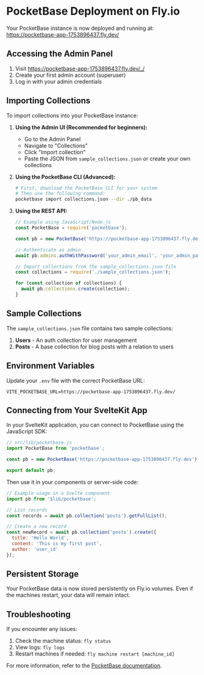 # PocketBase Deployment on Fly.io

Your PocketBase instance is now deployed and running at:
https://pocketbase-app-1753896437.fly.dev/

## Accessing the Admin Panel

1. Visit https://pocketbase-app-1753896437.fly.dev/_/
2. Create your first admin account (superuser)
3. Log in with your admin credentials

## Importing Collections

To import collections into your PocketBase instance:

1. **Using the Admin UI (Recommended for beginners):**
   - Go to the Admin Panel
   - Navigate to "Collections"
   - Click "Import collection"
   - Paste the JSON from `sample_collections.json` or create your own collections

2. **Using the PocketBase CLI (Advanced):**
   ```bash
   # First, download the PocketBase CLI for your system
   # Then use the following command:
   pocketbase import collections.json --dir ./pb_data
   ```

3. **Using the REST API:**
   ```javascript
   // Example using JavaScript/Node.js
   const PocketBase = require('pocketbase');
   
   const pb = new PocketBase('https://pocketbase-app-1753896437.fly.dev');
   
   // Authenticate as admin
   await pb.admins.authWithPassword('your_admin_email', 'your_admin_password');
   
   // Import collections from the sample_collections.json file
   const collections = require('./sample_collections.json');
   
   for (const collection of collections) {
     await pb.collections.create(collection);
   }
   ```

## Sample Collections

The `sample_collections.json` file contains two sample collections:
1. **Users** - An auth collection for user management
2. **Posts** - A base collection for blog posts with a relation to users

## Environment Variables

Update your `.env` file with the correct PocketBase URL:

```
VITE_POCKETBASE_URL=https://pocketbase-app-1753896437.fly.dev/
```

## Connecting from Your SvelteKit App

In your SvelteKit application, you can connect to PocketBase using the JavaScript SDK:

```javascript
// src/lib/pocketbase.js
import PocketBase from 'pocketbase';

const pb = new PocketBase('https://pocketbase-app-1753896437.fly.dev');

export default pb;
```

Then use it in your components or server-side code:

```javascript
// Example usage in a Svelte component
import pb from '$lib/pocketbase';

// List records
const records = await pb.collection('posts').getFullList();

// Create a new record
const newRecord = await pb.collection('posts').create({
  title: 'Hello World',
  content: 'This is my first post',
  author: 'user_id'
});
```

## Persistent Storage

Your PocketBase data is now stored persistently on Fly.io volumes. Even if the machines restart, your data will remain intact.

## Troubleshooting

If you encounter any issues:

1. Check the machine status: `fly status`
2. View logs: `fly logs`
3. Restart machines if needed: `fly machine restart [machine_id]`

For more information, refer to the [PocketBase documentation](https://pocketbase.io/docs/).